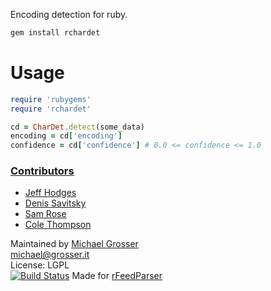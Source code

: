 Encoding detection for ruby.

```Bash
gem install rchardet
```

Usage
=====

```Ruby
require 'rubygems'
require 'rchardet'

cd = CharDet.detect(some_data)
encoding = cd['encoding']
confidence = cd['confidence'] # 0.0 <= confidence <= 1.0
```

### [Contributors](http://github.com/grosser/pru/contributors)
 - [Jeff Hodges](http://github.com/jmhodges)
 - [Denis Savitsky](https://github.com/sadfuzzy)
 - [Sam Rose](https://github.com/samwho)
 - [Cole Thompson](https://github.com/coledot)

Maintained by [Michael Grosser](http://grosser.it)<br/>
michael@grosser.it<br/>
License: LGPL<br/>
[![Build Status](https://travis-ci.org/jmhodges/rchardet.png)](https://travis-ci.org/jmhodges/rchardet)
Made for [rFeedParser](https://github.com/jmhodges/rfeedparser)
